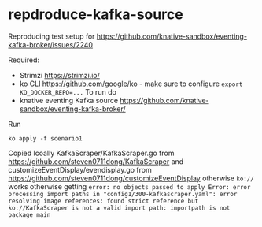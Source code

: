 # repdroduce-kafka-source


Reproducing test setup for https://github.com/knative-sandbox/eventing-kafka-broker/issues/2240

Required:
*  Strimzi https://strimzi.io/
* ko CLI https://github.com/google/ko - make sure to configure `export KO_DOCKER_REPO=...`
To run do
* knative eventing Kafka source https://github.com/knative-sandbox/eventing-kafka-broker/

Run 

```
ko apply -f scenario1
```

Copied lcoally KafkaScraper/KafkaScraper.go from https://github.com/steven0711dong/KafkaScraper and customizeEventDisplay/evendisplay.go from https://github.com/steven0711dong/customizeEventDisplay otherwise `ko://` works otherwise getting `error: no objects passed to apply Error: error processing import paths in "config1/300-kafkascraper.yaml": error resolving image references: found strict reference but ko://KafkaScraper is not a valid import path: importpath is not package main`

